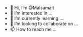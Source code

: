 - 👋 Hi, I’m @Malsumait
- 👀 I’m interested in ...
- 🌱 I’m currently learning ...
- 💞️ I’m looking to collaborate on ...
- 📫 How to reach me ...

<!---
Malsumait/Malsumait is a ✨ special ✨ repository because its `README.md` (this file) appears on your GitHub profile.
You can click the Preview link to take a look at your changes.
--->

